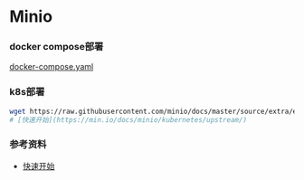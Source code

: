 Minio
=

### docker compose部署
[docker-compose.yaml](https://github.com/miaoyc666/homelab/blob/main/minio/docker-compose.yaml)

### k8s部署
```bash 
wget https://raw.githubusercontent.com/minio/docs/master/source/extra/examples/minio-dev.yaml
# [快速开始](https://min.io/docs/minio/kubernetes/upstream/)
```

### 参考资料
- [快速开始](https://min.io/docs/minio/kubernetes/upstream/)